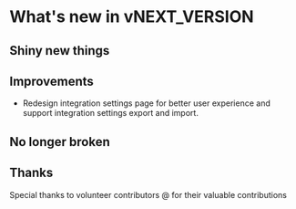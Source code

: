 # What's new in vNEXT_VERSION

## Shiny new things

## Improvements

- Redesign integration settings page for better user experience and support integration settings export and import.

## No longer broken

## Thanks

Special thanks to volunteer contributors @ for their valuable contributions

